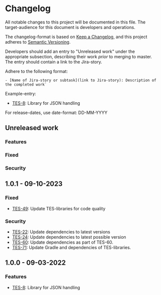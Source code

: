 # Changelog

All notable changes to this project will be documented in this file. The target-audience for this document
is developers and operations.

The changelog-format is based on [Keep a Changelog](https://keepachangelog.com/en/1.0.0/), and this project
adheres to [Semantic Versioning](https://semver.org/spec/v2.0.0.html).

Developers should add an entry to "Unreleased work" under the appropriate subsection, describing their work
_prior_ to merging to master. The entry should contain a link to the Jira-story.

Adhere to the following format:
```
- [Name of Jira-story or subtask](link to Jira-story): Description of the completed work`
```
Example-entry:

- [TES-8](https://sunepoulsen.atlassian.net/browse/TES-8): Library for JSON handling

For release-dates, use date-format: DD-MM-YYYY

## Unreleased work

### Features

### Fixed

### Security

## 1.0.1 - 09-10-2023

### Fixed

- [TES-49](https://sunepoulsen.atlassian.net/browse/TES-49): Update TES-libraries for code quality

### Security

- [TES-22](https://sunepoulsen.atlassian.net/browse/TES-22): Update dependencies to latest versions
- [TES-24](https://sunepoulsen.atlassian.net/browse/TES-24): Update dependencies to latest possible version
- [TES-60](https://sunepoulsen.atlassian.net/browse/TES-60): Update dependencies as part of TES-60.
- [TES-71](https://sunepoulsen.atlassian.net/browse/TES-71): Update Gradle and dependencies of TES-libraries.

## 1.0.0 - 09-03-2022

### Features

- [TES-8](https://sunepoulsen.atlassian.net/browse/TES-8): Library for JSON handling
